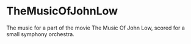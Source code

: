 # TheMusicOfJohnLow

The music for a part of the movie The Music Of John Low, scored for a small symphony orchestra.
